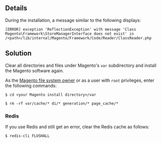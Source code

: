 <h2 id="details">Details</h2>

During the installation, a message similar to the following displays:

<pre><code class="language-php">[ERROR] exception 'ReflectionException' with message 'Class Magento\Framework\StoreManagerInterface does not exist' in /&lt;path&gt;/lib/internal/Magento/Framework/Code/Reader/ClassReader.php</code></pre>

<h2 id="solution">Solution</h2>

Clear all directories and files under Magento's `` var `` subdirectory and install the Magento software again.

As the [Magento file system owner](https://devdocs.magento.com/guides/v2.3/install-gde/prereq/file-sys-perms-over.html) or as a user with `` root `` privileges, enter the following commands:

<pre><code class="language-bash">$ cd &lt;your Magento install directory&gt;/var</code></pre>

<pre><code class="language-bash">$ rm -rf var/cache/* di/* generation/* page_cache/*</code></pre>

<h3 id="redis">Redis</h3>

If you use Redis and still get an error, clear the Redis cache as follows:

<pre><code class="language-bash">$ redis-cli FLUSHALL</code></pre>